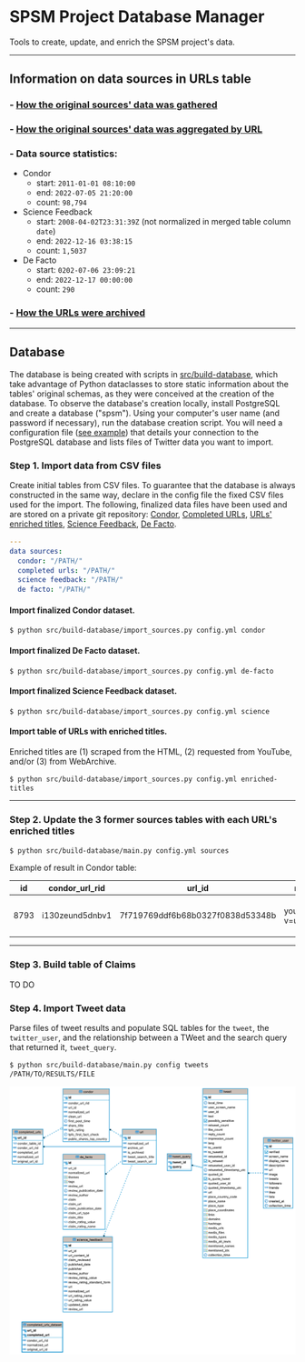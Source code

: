 # SPSM Project Database Manager

Tools to create, update, and enrich the SPSM project's data.

---

## Information on data sources in URLs table

### - [How the original sources' data was gathered](doc/data-sources.md)

### - [How the original sources' data was aggregated by URL](doc/normalization.md)

### - Data source statistics:

- Condor
  - start: `2011-01-01 08:10:00`
  - end: `2022-07-05 21:20:00`
  - count: `98,794`
- Science Feedback
  - start: `2008-04-02T23:31:39Z` (not normalized in merged table column `date`)
  - end: `2022-12-16 03:38:15`
  - count: `1,5037`
- De Facto
  - start: `0202-07-06 23:09:21`
  - end: `2022-12-17 00:00:00`
  - count: `290`

### - [How the URLs were archived](doc/archive.md)

---

## Database

The database is being created with scripts in [src/build-database](src/build-database/), which take advantage of Python dataclasses to store static information about the tables' original schemas, as they were conceived at the creation of the database. To observe the database's creation locally, install PostgreSQL and create a database ("spsm"). Using your computer's user name (and password if necessary), run the database creation script. You will need a configuration file ([see example](example.config.json)) that details your connection to the PostgreSQL database and lists files of Twitter data you want to import.

### Step 1. Import data from CSV files

Create initial tables from CSV files. To guarantee that the database is always constructed in the same way, declare in the config file the fixed CSV files used for the import. The following, finalized data files have been used and are stored on a private git repository: [Condor](https://github.com/medialab/spsm-data/blob/main/database-files/for_import/condor_full.csv), [Completed URLs](https://github.com/medialab/spsm-data/blob/main/database-files/for_import/unique_completed_urls_from_condor_set_of_duplicate_urls.csv), [URLs' enriched titles](https://github.com/medialab/spsm-data/blob/main/database-files/for_import/url_title_enrichment.csv), [Science Feedback](https://github.com/medialab/spsm-data/blob/main/database-files/for_import/science_feedback_full.json), [De Facto](https://github.com/medialab/spsm-data/blob/main/database-files/for_import/defacto_full.json).

```yaml
---
data sources:
  condor: "/PATH/"
  completed urls: "/PATH/"
  science feedback: "/PATH/"
  de facto: "/PATH/"
```

#### Import finalized Condor dataset.

```shell
$ python src/build-database/import_sources.py config.yml condor
```

#### Import finalized De Facto dataset.

```shell
$ python src/build-database/import_sources.py config.yml de-facto
```

#### Import finalized Science Feedback dataset.

```shell
$ python src/build-database/import_sources.py config.yml science
```

#### Import table of URLs with enriched titles.

Enriched titles are (1) scraped from the HTML, (2) requested from YouTube, and/or (3) from WebArchive.

```shell
$ python src/build-database/import_sources.py config.yml enriched-titles
```

---

### Step 2. Update the 3 former sources tables with each URL's enriched titles

```shell
$ python src/build-database/main.py config.yml sources
```

Example of result in Condor table:

| id   | condor_url_rid  | url_id                           | normalized_url                  | share_title | ... | title_from_youtube                                      |
| ---- | --------------- | -------------------------------- | ------------------------------- | ----------- | --- | ------------------------------------------------------- |
| 8793 | i130zeund5dnbv1 | 7f719769ddf6b68b0327f0838d53348b | youtube.com/watch?v=ua1RPdQchsc |             | ... | Burger King Admits To Using Horse Meat In Their Burgers |

---

### Step 3. Build table of Claims

TO DO

### Step 4. Import Tweet data

Parse files of tweet results and populate SQL tables for the `tweet`, the `twitter_user`, and the relationship between a TWeet and the search query that returned it, `tweet_query`.

```shell
$ python src/build-database/main.py config tweets /PATH/TO/RESULTS/FILE
```

![ER diagram](doc/spsm%20-%20public.png)
